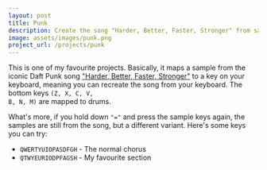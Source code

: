 ```yaml
---
layout: post
title: Punk
description: Create the song "Harder, Better, Faster, Stronger" from samples.
image: assets/images/punk.png
project_url: /projects/punk
---
```


This is one of my favourite projects. Basically, it maps a sample from the iconic Daft Punk song <a href="https://www.youtube.com/watch?v=GDpmVUEjagg">"Harder, Better, Faster, Stronger"</a> to a key on your keyboard, meaning you can recreate the song from your keyboard. The bottom keys <code>(Z, X, C, V, B, N, M)</code> are mapped to drums.

What's more, if you hold down <code>"="</code> and press the sample keys again, the samples are still from the song, but a different variant. Here's some keys you can try:

<ul>
<li><code>QWERTYUIOPASDFGH</code> - The normal chorus</li>
<li><code>QTWYEURIODPFAGSH</code> - My favourite section</li>
</ul>